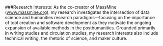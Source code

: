 ###Research Interests:
As the co-creator of MassMine (www.massmine.org), my research investigates the intersection of data science and humanities research paradigms—focusing on the importance of tool creation and software development as they motivate the ongoing expansion of available methods in the posthumanities. Grounded primarily in writing studies and circulation studies, my research interests also include technical writing, the rhetoric of science, and maker culture.
